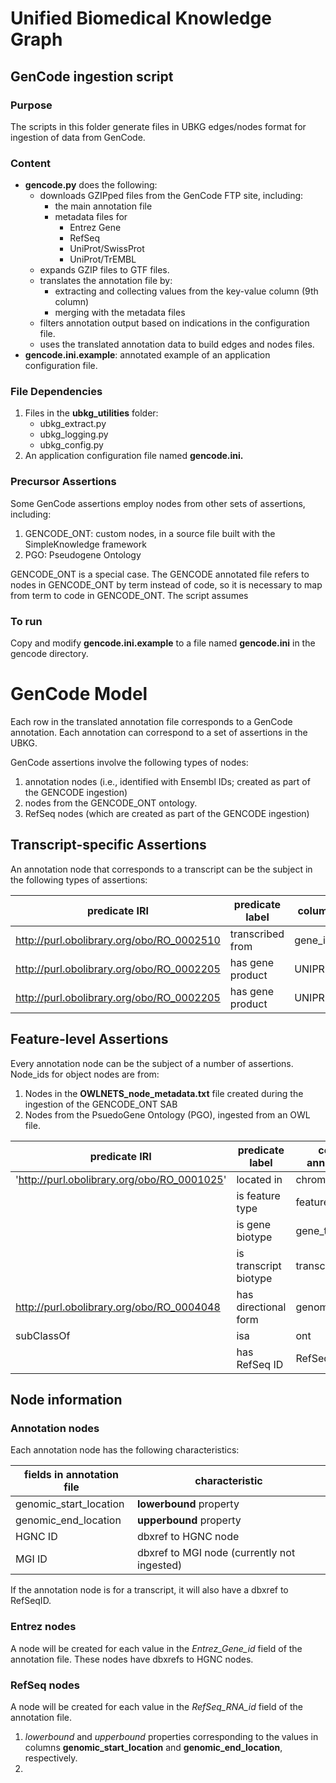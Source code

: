 # Unified Biomedical Knowledge Graph
## GenCode ingestion script

### Purpose
The scripts in this folder generate files in UBKG edges/nodes format for ingestion of data from GenCode.

### Content
- **gencode.py** does the following:
  - downloads GZIPped files from the GenCode FTP site, including:
     - the main annotation file
     - metadata files for 
        - Entrez Gene
        - RefSeq
        - UniProt/SwissProt
        - UniProt/TrEMBL
  - expands GZIP files to GTF files.
  - translates the annotation file by:
    - extracting and collecting values from the key-value column (9th column)
    - merging with the metadata files 
  - filters annotation output based on indications in the configuration file.
  - uses the translated annotation data to build edges and nodes files.
- **gencode.ini.example**: annotated example of an application configuration file.

### File Dependencies
1. Files in the **ubkg_utilities** folder:
   - ubkg_extract.py
   - ubkg_logging.py
   - ubkg_config.py
2. An application configuration file named **gencode.ini.**

### Precursor Assertions
Some GenCode assertions employ nodes from other sets of assertions, including:
1. GENCODE_ONT: custom nodes, in a source file built with the SimpleKnowledge framework
2. PGO: Pseudogene Ontology

GENCODE_ONT is a special case. The GENCODE annotated file refers to nodes in GENCODE_ONT by term instead of code,
so it is necessary to map from term to code in GENCODE_ONT. The script assumes

### To run
Copy and modify **gencode.ini.example** to a file named **gencode.ini** in the gencode directory.

# GenCode Model

Each row in the translated annotation file corresponds to a GenCode annotation.
Each annotation can correspond to a set of assertions in the UBKG.

GenCode assertions involve the following types of nodes:
1. annotation nodes (i.e., identified with Ensembl IDs; created as part of the GENCODE ingestion) 
2. nodes from the GENCODE_ONT ontology.
3. RefSeq nodes (which are created as part of the GENCODE ingestion)

## Transcript-specific Assertions

An annotation node that corresponds to a transcript can be the subject in the following types of assertions:

| predicate  IRI                            | predicate label  | column in annotation file | node type       |
|-------------------------------------------|------------------|---------------------------|-----------------|
| http://purl.obolibrary.org/obo/RO_0002510 | transcribed from | gene_id                   | annotation node |
| http://purl.obolibrary.org/obo/RO_0002205 | has gene product | UNIPROTKB_SwissProt_AN    | UNIPROTKB       |
| http://purl.obolibrary.org/obo/RO_0002205 | has gene product | UNIPROTKB_Trembl_AN       | UNIPROTKB       |

## Feature-level Assertions

Every annotation node can be the subject of a number of assertions.
Node_ids for object nodes are from:
1. Nodes in the **OWLNETS_node_metadata.txt** file created during the ingestion of the GENCODE_ONT SAB
2. Nodes from the PsuedoGene Ontology (PGO), ingested from an OWL file.


| predicate  IRI                              | predicate label       | column in annotation file | node type   |
|---------------------------------------------|-----------------------|---------------------------|-------------|
| 'http://purl.obolibrary.org/obo/RO_0001025' | located in            | chromosome_name           | GENCODE_ONT |
|                                             | is feature type       | feature_type              | GENCODE_ONT |
|                                             | is gene biotype       | gene_type                 | GENCODE_ONT |
|                                             | is transcript biotype | transcript_type           | GENCODE_ONT |
| http://purl.obolibrary.org/obo/RO_0004048   | has directional form  | genomic_strand            | GENCODE_ONT |
| subClassOf                                  | isa                   | ont                       | PGO         |
|                                             | has RefSeq ID         | RefSeq_RNA_id             | REFSEQ      |

## Node information

### Annotation nodes
Each annotation node has the following characteristics:

| fields in annotation file | characteristic          |
|---------------------------|-------------------------|
| genomic_start_location    | **lowerbound** property |
| genomic_end_location      | **upperbound** property |
| HGNC ID                   | dbxref to HGNC node     |
|MGI ID|dbxref to MGI node (currently not ingested)|

If the annotation node is for a transcript, it will also
have a dbxref to RefSeqID.

### Entrez nodes
A node will be created for each value in the _Entrez_Gene_id_ field of the annotation file.
These nodes have dbxrefs to HGNC nodes.

### RefSeq nodes
A node will be created for each value in the _RefSeq_RNA_id_ field of the annotation file.

1.  _lowerbound_ and _upperbound_ properties corresponding to the values in columns **genomic_start_location** and **genomic_end_location**, respectively.
2. 
